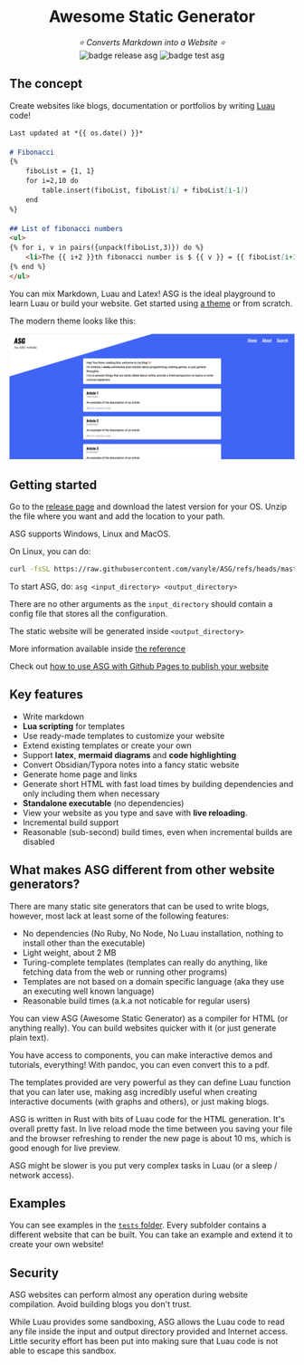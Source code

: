 <div align="center">
    <h1>Awesome Static Generator</h1>
    <em>⭐ Converts Markdown into a Website ⭐</em>
    <div>
    <img alt="badge release asg" src="https://github.com/vanyle/asg/actions/workflows/release.yml/badge.svg"/>
    <img alt="badge test asg" src="https://github.com/vanyle/asg/actions/workflows/test.yml/badge.svg"/>
    </div>
</div>

## The concept

Create websites like blogs, documentation or portfolios by writing [Luau](https://luau.org/) code!

```md
Last updated at *{{ os.date() }}*

# Fibonacci
{%
	fiboList = {1, 1}
    for i=2,10 do
        table.insert(fiboList, fiboList[i] + fiboList[i-1])
    end
%}

## List of fibonacci numbers
<ul>
{% for i, v in pairs({unpack(fiboList,3)}) do %}
	<li>The {{ i+2 }}th fibonacci number is $ {{ v }} = {{ fiboList[i+1] }} + {{ fiboList[i]}} $.</li>
{% end %}
</ul>
```

You can mix Markdown, Luau and Latex! ASG is the ideal playground to learn Luau or build your website.
Get started using [a theme](./assets/themes/) or from scratch.

The modern theme looks like this:

![modern theme](./docs/images/modern_theme.png)

## Getting started

Go to the [release page](https://github.com/vanyle/ASG/releases) and download the latest version for your OS.
Unzip the file where you want and add the location to your path.

ASG supports Windows, Linux and MacOS.

On Linux, you can do:
```bash
curl -fsSL https://raw.githubusercontent.com/vanyle/ASG/refs/heads/master/install/get_asg_linux.sh | sh
```

To start ASG, do: `asg <input_directory> <output_directory>`

There are no other arguments as the `input_directory` should contain a config file that stores all the configuration.

The static website will be generated inside `<output_directory>`

More information available inside [the reference](./docs/reference.md)

Check out [how to use ASG with Github Pages to publish your website](./docs/github.md)

## Key features

- Write markdown
- **Lua scripting** for templates
- Use ready-made templates to customize your website
- Extend existing templates or create your own
- Support **latex**, **mermaid diagrams** and **code highlighting**
- Convert Obsidian/Typora notes into a fancy static website
- Generate home page and links
- Generate short HTML with fast load times by building dependencies and only including them when necessary
- **Standalone executable** (no dependencies)
- View your website as you type and save with **live reloading**.
- Incremental build support
- Reasonable (sub-second) build times, even when incremental builds are disabled

## What makes ASG different from other website generators?

There are many static site generators that can be used to write blogs, however, most lack at least some of the following features:

- No dependencies (No Ruby, No Node, No Luau installation, nothing to install other than the executable)
- Light weight, about 2 MB
- Turing-complete templates (templates can really do anything, like fetching data from the web or running other programs)
- Templates are not based on a domain specific language (aka they use an executing well known language)
- Reasonable build times (a.k.a not noticable for regular users)

You can view ASG (Awesome Static Generator) as a compiler for HTML (or anything really).
You can build websites quicker with it (or just generate plain text).

You have access to components, you can make interactive demos and tutorials, everything!
With pandoc, you can even convert this to a pdf.

The templates provided are very powerful as they can define Luau function that you can later use, making asg
incredibly useful when creating interactive documents (with graphs and others), or just making blogs.

ASG is written in Rust with bits of Luau code for the HTML generation. It's overall pretty fast. In live reload mode
the time between you saving your file and the browser refreshing to render the new page is about 10 ms, which
is good enough for live preview.

ASG might be slower is you put very complex tasks in Luau (or a sleep / network access).

## Examples

You can see examples in the [`tests` folder](./tests/).
Every subfolder contains a different website that can be built.
You can take an example and extend it to create your own website!

## Security

ASG websites can perform almost any operation during website compilation. Avoid building blogs you don't trust.

While Luau provides some sandboxing, ASG allows the Luau code to read any file inside the input and output directory provided and
Internet access. Little security effort has been put into making sure that Luau code is not able to escape this sandbox.
